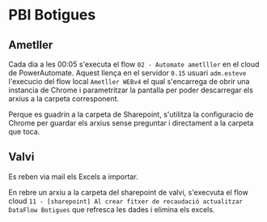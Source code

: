 # PBI Botigues

## Ametller

Cada dia a les 00:05 s'executa el flow `02 - Automate ametlller` en el cloud de PowerAutomate. Aquest llença en el servidor `0.15` usuari `adm.esteve` l'execucio del flow local `Ametller WEBv4` el qual s'encarrega de obrir una instancia de Chrome i parametritzar la pantalla per poder descarregar els arxius a la carpeta corresponent.

Perque es guadrin a la carpeta de Sharepoint, s'utilitza la configuracio de Chrome per guardar els arxius sense preguntar i directament a la carpeta que toca.

## Valvi

Es reben via mail els Excels a importar.

En rebre un arxiu a la carpeta del sharepoint de valvi, s'execvuta el flow cloud `11 - [sharepoint] Al crear fitxer de recaudació actualitzar DataFlow Botigues` que refresca les dades i elimina els excels.
